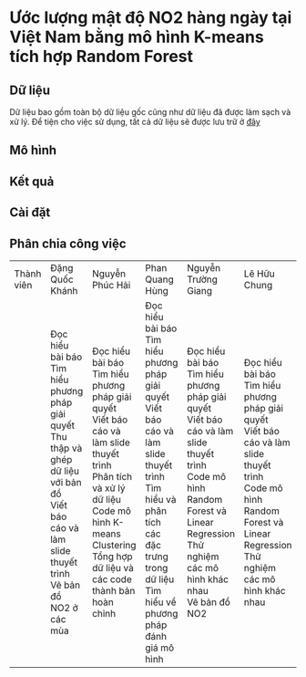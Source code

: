 # Ước lượng mật độ NO2 hàng ngày tại Việt Nam bằng mô hình K-means tích hợp Random Forest

## Dữ liệu
Dữ liệu bao gồm toàn bộ dữ liệu gốc cũng như dữ liệu đã được làm sạch và xử lý. Để tiện cho việc sử dụng, tất cả dữ liệu sẽ được lưu trữ ở [đây](https://drive.google.com/drive/folders/1uoh64dOepEHd9GR2ZywnCo-8zqMSg5Qn)
## Mô hình

## Kết quả 

## Cài đặt

## Phân chia công việc

<table width="400">
  <tr>
    <td> Thành viên </td>
    <td> Đặng Quốc Khánh </td>
    <td> Nguyễn Phúc Hải </td>
    <td> Phan Quang Hùng </td>
    <td> Nguyễn Trường Giang </td>
    <td> Lê Hữu Chung </td>
  </tr>
  <tr>
    <td></td>
    <td>
       Đọc hiểu bài báo <br>
       Tìm hiểu phương pháp giải quyết <br>
       Thu thập và ghép dữ liệu với bản đồ <br>
       Viết báo cáo và làm slide thuyết trình <br>
       Vẽ bản đồ NO2 ở các mùa 
    </td>    
    <td>
       Đọc hiểu bài báo <br>
       Tìm hiểu phương pháp giải quyết <br>
       Viết báo cáo và làm slide thuyết trình <br>
       Phân tích và xử lý dữ liệu <br>
       Code mô hình K-means Clustering <br>
       Tổng hợp dữ liệu và các code thành bản hoàn chỉnh
    </td> 
    <td>
       Đọc hiểu bài báo <br>
       Tìm hiểu phương pháp giải quyết <br>
       Viết báo cáo và làm slide thuyết trình <br>
       Tìm hiểu và phân tích các đặc trưng trong dữ liệu <br>
       Tìm hiểu về phương pháp đánh giá mô hình
    </td>
    <td>
       Đọc hiểu bài báo <br>
       Tìm hiểu phương pháp giải quyết <br>
       Viết báo cáo và làm slide thuyết trình <br>
       Code mô hình Random Forest và Linear Regression <br>
       Thử nghiệm các mô hình khác nhau <br>
       Vẽ bản đồ NO2 
    </td>
    <td>
       Đọc hiểu bài báo <br>
       Tìm hiểu phương pháp giải quyết <br>
       Viết báo cáo và làm slide thuyết trình <br>
       Code mô hình Random Forest và Linear Regression <br>
       Thử nghiệm các mô hình khác nhau
    </td> 
  </tr>
</table>
